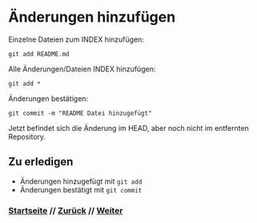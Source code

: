 # Änderungen hinzufügen

Einzelne Dateien zum INDEX hinzufügen:

```
git add README.md
```

Alle Änderungen/Dateien INDEX hinzufügen:

```
git add *
```

Änderungen bestätigen:

```
git commit -m "README Datei hinzugefügt"
```

Jetzt befindet sich die Änderung im HEAD, aber noch nicht im entfernten Repository.

## Zu erledigen
- Änderungen hinzugefügt mit `git add`
- Änderungen bestätigt mit `git commit`

### [Startseite](index.md) // [Zurück](echo.md) // [Weiter](push.md)
